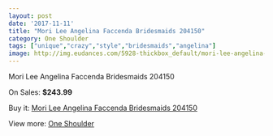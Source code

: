 ```yaml
---
layout: post
date: '2017-11-11'
title: "Mori Lee Angelina Faccenda Bridesmaids 204150"
category: One Shoulder
tags: ["unique","crazy","style","bridesmaids","angelina"]
image: http://img.eudances.com/5928-thickbox_default/mori-lee-angelina-faccenda-bridesmaids-204150.jpg
---
```

Mori Lee Angelina Faccenda Bridesmaids 204150

On Sales: **$243.99**
<a href="https://www.eudances.com/en/one-shoulder/2094-mori-lee-angelina-faccenda-bridesmaids-204150.html"><amp-img layout="responsive" width="600" height="600" src="//img.eudances.com/5928-thickbox_default/mori-lee-angelina-faccenda-bridesmaids-204150.jpg" alt="Mori Lee Angelina Faccenda Bridesmaids 204150 0" /></a>

Buy it: [Mori Lee Angelina Faccenda Bridesmaids 204150](https://www.eudances.com/en/one-shoulder/2094-mori-lee-angelina-faccenda-bridesmaids-204150.html "Mori Lee Angelina Faccenda Bridesmaids 204150")

View more: [One Shoulder](https://www.eudances.com/en/23-one-shoulder "One Shoulder")